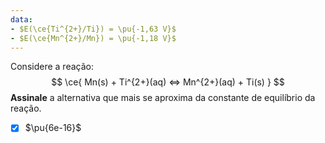 ```yaml
---
data:
- $E(\ce{Ti^{2+}/Ti}) = \pu{-1,63 V}$
- $E(\ce{Mn^{2+}/Mn}) = \pu{-1,18 V}$
---
```


Considere a reação:
$$
    \ce{ Mn(s) + Ti^{2+}(aq) <=> Mn^{2+}(aq) + Ti(s) }
$$
**Assinale** a alternativa que mais se aproxima da constante de equilíbrio da reação.

- [x] $\pu{6e-16}$

